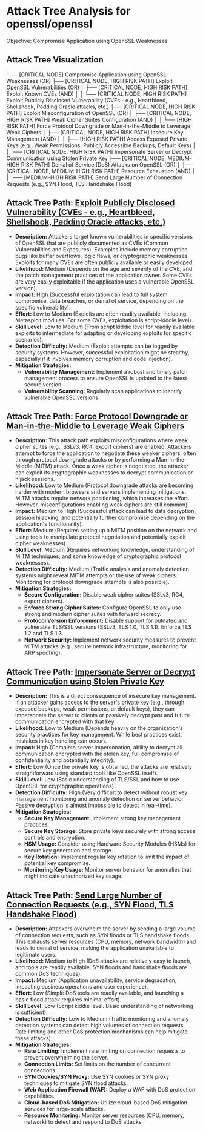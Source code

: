 # Attack Tree Analysis for openssl/openssl

Objective: Compromise Application using OpenSSL Weaknesses

## Attack Tree Visualization

└── [CRITICAL NODE] Compromise Application using OpenSSL Weaknesses (OR)
    ├── [CRITICAL NODE, HIGH RISK PATH] Exploit OpenSSL Vulnerabilities (OR)
    │   ├── [CRITICAL NODE, HIGH RISK PATH] Exploit Known CVEs (AND)
    │   │   └── [CRITICAL NODE, HIGH RISK PATH] Exploit Publicly Disclosed Vulnerability (CVEs - e.g., Heartbleed, Shellshock, Padding Oracle attacks, etc.)
    ├── [CRITICAL NODE, HIGH RISK PATH] Exploit Misconfiguration of OpenSSL (OR)
    │   ├── [CRITICAL NODE, HIGH RISK PATH] Weak Cipher Suites Configuration (AND)
    │   │   └── [HIGH RISK PATH] Force Protocol Downgrade or Man-in-the-Middle to Leverage Weak Ciphers
    │   ├── [CRITICAL NODE, HIGH RISK PATH] Insecure Key Management (AND)
    │   │   ├── [HIGH RISK PATH] Access Exposed Private Keys (e.g., Weak Permissions, Publicly Accessible Backups, Default Keys)
    │   │   └── [CRITICAL NODE, HIGH RISK PATH] Impersonate Server or Decrypt Communication using Stolen Private Key
    ├── [CRITICAL NODE, MEDIUM-HIGH RISK PATH] Denial of Service (DoS) Attacks on OpenSSL (OR)
    │   ├── [CRITICAL NODE, MEDIUM-HIGH RISK PATH] Resource Exhaustion (AND)
    │   │   └── [MEDIUM-HIGH RISK PATH] Send Large Number of Connection Requests (e.g., SYN Flood, TLS Handshake Flood)

## Attack Tree Path: [Exploit Publicly Disclosed Vulnerability (CVEs - e.g., Heartbleed, Shellshock, Padding Oracle attacks, etc.)](./attack_tree_paths/exploit_publicly_disclosed_vulnerability__cves_-_e_g___heartbleed__shellshock__padding_oracle_attack_212e3fc0.md)

*   **Description:** Attackers target known vulnerabilities in specific versions of OpenSSL that are publicly documented as CVEs (Common Vulnerabilities and Exposures). Examples include memory corruption bugs like buffer overflows, logic flaws, or cryptographic weaknesses. Exploits for many CVEs are often publicly available or easily developed.
*   **Likelihood:** Medium (Depends on the age and severity of the CVE, and the patch management practices of the application owner. Some CVEs are very easily exploitable if the application uses a vulnerable OpenSSL version).
*   **Impact:** High (Successful exploitation can lead to full system compromise, data breaches, or denial of service, depending on the specific vulnerability).
*   **Effort:** Low to Medium (Exploits are often readily available, including Metasploit modules.  For some CVEs, exploitation is script-kiddie level).
*   **Skill Level:** Low to Medium (From script kiddie level for readily available exploits to intermediate for adapting or developing exploits for specific scenarios).
*   **Detection Difficulty:** Medium (Exploit attempts can be logged by security systems. However, successful exploitation might be stealthy, especially if it involves memory corruption and code injection).
*   **Mitigation Strategies:**
    *   **Vulnerability Management:** Implement a robust and timely patch management process to ensure OpenSSL is updated to the latest secure version.
    *   **Vulnerability Scanning:** Regularly scan applications to identify vulnerable OpenSSL versions.

## Attack Tree Path: [Force Protocol Downgrade or Man-in-the-Middle to Leverage Weak Ciphers](./attack_tree_paths/force_protocol_downgrade_or_man-in-the-middle_to_leverage_weak_ciphers.md)

*   **Description:** This attack path exploits misconfigurations where weak cipher suites (e.g., SSLv3, RC4, export ciphers) are enabled. Attackers attempt to force the application to negotiate these weaker ciphers, often through protocol downgrade attacks or by performing a Man-in-the-Middle (MITM) attack. Once a weak cipher is negotiated, the attacker can exploit its cryptographic weaknesses to decrypt communication or hijack sessions.
*   **Likelihood:** Low to Medium (Protocol downgrade attacks are becoming harder with modern browsers and servers implementing mitigations. MITM attacks require network positioning, which increases the effort. However, misconfigurations enabling weak ciphers are still common).
*   **Impact:** Medium to High (Successful attack can lead to data decryption, session hijacking, and potentially further compromise depending on the application's functionality).
*   **Effort:** Medium (Requires setting up a MITM position on the network and using tools to manipulate protocol negotiation and potentially exploit cipher weaknesses).
*   **Skill Level:** Medium (Requires networking knowledge, understanding of MITM techniques, and some knowledge of cryptographic protocol weaknesses).
*   **Detection Difficulty:** Medium (Traffic analysis and anomaly detection systems might reveal MITM attempts or the use of weak ciphers. Monitoring for protocol downgrade attempts is also possible).
*   **Mitigation Strategies:**
    *   **Secure Configuration:** Disable weak cipher suites (SSLv3, RC4, export ciphers).
    *   **Enforce Strong Cipher Suites:** Configure OpenSSL to only use strong and modern cipher suites with forward secrecy.
    *   **Protocol Version Enforcement:** Disable support for outdated and vulnerable TLS/SSL versions (SSLv3, TLS 1.0, TLS 1.1). Enforce TLS 1.2 and TLS 1.3.
    *   **Network Security:** Implement network security measures to prevent MITM attacks (e.g., secure network infrastructure, monitoring for ARP spoofing).

## Attack Tree Path: [Impersonate Server or Decrypt Communication using Stolen Private Key](./attack_tree_paths/impersonate_server_or_decrypt_communication_using_stolen_private_key.md)

*   **Description:** This is a direct consequence of insecure key management. If an attacker gains access to the server's private key (e.g., through exposed backups, weak permissions, or default keys), they can impersonate the server to clients or passively decrypt past and future communication encrypted with that key.
*   **Likelihood:** Low to Medium (Depends heavily on the organization's security practices for key management. While best practices exist, mistakes in key handling can occur).
*   **Impact:** High (Complete server impersonation, ability to decrypt all communication encrypted with the stolen key, full compromise of confidentiality and potentially integrity).
*   **Effort:** Low (Once the private key is obtained, the attacks are relatively straightforward using standard tools like OpenSSL itself).
*   **Skill Level:** Low (Basic understanding of TLS/SSL and how to use OpenSSL for cryptographic operations).
*   **Detection Difficulty:** High (Very difficult to detect without robust key management monitoring and anomaly detection on server behavior. Passive decryption is almost impossible to detect in real-time).
*   **Mitigation Strategies:**
    *   **Secure Key Management:** Implement strong key management practices.
    *   **Secure Key Storage:** Store private keys securely with strong access controls and encryption.
    *   **HSM Usage:** Consider using Hardware Security Modules (HSMs) for secure key generation and storage.
    *   **Key Rotation:** Implement regular key rotation to limit the impact of potential key compromise.
    *   **Monitoring Key Usage:** Monitor server behavior for anomalies that might indicate unauthorized key usage.

## Attack Tree Path: [Send Large Number of Connection Requests (e.g., SYN Flood, TLS Handshake Flood)](./attack_tree_paths/send_large_number_of_connection_requests__e_g___syn_flood__tls_handshake_flood_.md)

*   **Description:** Attackers overwhelm the server by sending a large volume of connection requests, such as SYN floods or TLS handshake floods. This exhausts server resources (CPU, memory, network bandwidth) and leads to denial of service, making the application unavailable to legitimate users.
*   **Likelihood:** Medium to High (DoS attacks are relatively easy to launch, and tools are readily available. SYN floods and handshake floods are common DoS techniques).
*   **Impact:** Medium (Application unavailability, service degradation, impacting business operations and user experience).
*   **Effort:** Low (Simple DoS tools are readily available, and launching a basic flood attack requires minimal effort).
*   **Skill Level:** Low (Script kiddie level. Basic understanding of networking is sufficient).
*   **Detection Difficulty:** Low to Medium (Traffic monitoring and anomaly detection systems can detect high volumes of connection requests. Rate limiting and other DoS protection mechanisms can help mitigate these attacks).
*   **Mitigation Strategies:**
    *   **Rate Limiting:** Implement rate limiting on connection requests to prevent overwhelming the server.
    *   **Connection Limits:** Set limits on the number of concurrent connections.
    *   **SYN Cookies/SYN Proxy:** Use SYN cookies or SYN proxy techniques to mitigate SYN flood attacks.
    *   **Web Application Firewall (WAF):** Deploy a WAF with DoS protection capabilities.
    *   **Cloud-based DoS Mitigation:** Utilize cloud-based DoS mitigation services for large-scale attacks.
    *   **Resource Monitoring:** Monitor server resources (CPU, memory, network) to detect and respond to DoS attacks.

